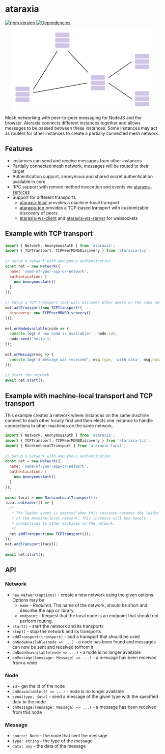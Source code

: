 # ataraxia

[![npm version](https://badge.fury.io/js/ataraxia.svg)](https://badge.fury.io/js/ataraxia)
[![Dependencies](https://david-dm.org/aholstenson/ataraxia/status.svg?path=packages/core)](https://david-dm.org/aholstenson/ataraxia?path=packages/core)

<p align="center">
  <img width="460" src="../../docs/mesh-example.png">
</p>

Mesh networking with peer-to-peer messaging for NodeJS and the browser.
Ataraxia connects different instances together and allows messages to be passed
between these instances. Some instances may act as routers for other instances
to create a partially connected mesh network.

## Features

* Instances can send and receive messages from other instances
* Partially connected mesh network, messages will be routed to their target
* Authentication support, anonymous and shared secret authentication available in core
* RPC support with remote method invocation and events via [ataraxia-services](https://github.com/aholstenson/ataraxia/tree/master/packages/services)
* Support for different transports
  * [ataraxia-local](https://github.com/aholstenson/ataraxia/tree/master/packages/local) provides a machine-local transport
  * [ataraxia-tcp](https://github.com/aholstenson/ataraxia/tree/master/packages/tcp) provides a TCP-based transport with  customizable discovery of peers
  * [ataraxia-ws-client](https://github.com/aholstenson/ataraxia/tree/master/packages/ws-client) and [ataraxia-ws-server](https://github.com/aholstenson/ataraxia/tree/master/packages/ws-server) for websockets

## Example with TCP transport

```javascript
import { Network, AnonymousAuth } from 'ataraxia';
import { TCPTransport, TCPPeerMDNSDiscovery } from 'ataraxia-tcp';

// Setup a network with anonymous authentication
const net = new Network({
  name: 'name-of-your-app-or-network',
  authentication: [
    new AnonymousAuth()
  ]
});

// Setup a TCP transport that will discover other peers on the same network using mDNS
net.addTransport(new TCPTransport({
  discovery: new TCPPeerMDNSDiscovery()
}));

net.onNodeAvailable(node => {
  console.log('A new node is available:', node.id);
  node.send('hello');
});

net.onMessage(msg => {
  console.log('A message was received', msg.type, 'with data', msg.data, 'from', msg.source.id);
});

// Start the network
await net.start();
```

## Example with machine-local transport and TCP transport

This example creates a network where instances on the same machine connect to
each other locally first and then elects one instance to handle connections
to other machines on the same network.

```javascript
import { Network, AnonymousAuth } from 'ataraxia';
import { TCPTransport, TCPPeerMDNSDiscovery } from 'ataraxia-tcp';
import { MachineLocalTransport } from 'ataraxia-local';

// Setup a network with anonymous authentication
const net = new Network({
  name: 'name-of-your-app-or-network',
  authentication: [
    new AnonymousAuth()
  ]
});

const local = new MachineLocalTransport();
local.onLeader(() => {
  /*
   * The leader event is emitted when this instance becomes the leader
   * of the machine-local network. This instance will now handle
   * connections to other machines in the network.
   */
  net.addTransport(new TCPTransport());
});
net.addTransport(local);

await net.start();
```

## API

### Network

* `new Network(options)` - create a new network using the given options. Options may be:
  * `name` - *Required.* The name of the network, should be short and describe the app or library.
  * `endpoint` - Request that the local node is an endpoint that should not perform routing.
* `start()` - start the network and its transports
* `stop()` - stop the network and its transports
* `addTransport(transport)` - add a transport that should be used
* `onNodeAvailable(node => ...)` - a node has been found and messages can now be sent and received to/from it
* `onNodeUnavailable(node => ...)` - a node is no longer available
* `onMessage((message: Message) => ...)` - a message has been received from a node

### Node

* `id` - get the id of the node
* `onUnavailable(() => ...)` - node is no longer available
* `send(type, data)` - send a message of the given type with the specified data to the node
* `onMessage((message: Message) => ...)` - a message has been received from this node

### Message

* `source: Node` - the node that sent the message 
* `type: string` - the type of the message
* `data: any` - the data of the message
